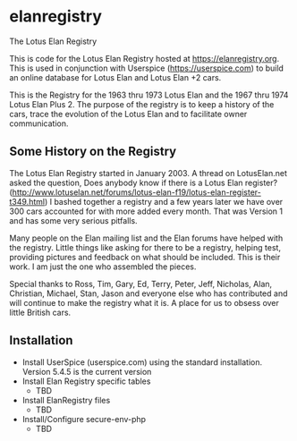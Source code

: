 # elanregistry
The Lotus Elan Registry

This is code for the Lotus Elan Registry  hosted at https://elanregistry.org.  This is used in conjunction with Userspice (https://userspice.com) to build an online database for Lotus Elan and Lotus Elan +2 cars.

This is the Registry for the 1963 thru 1973 Lotus Elan and the 1967 thru 1974 Lotus Elan Plus 2. The purpose of the registry is to keep a history of the cars, trace the evolution of the Lotus Elan and to facilitate owner communication.

Some History on the Registry
-----------------------------
The Lotus Elan Registry started in January 2003. A thread on LotusElan.net asked the question, Does anybody know if there is a Lotus Elan register? (http://www.lotuselan.net/forums/lotus-elan-f19/lotus-elan-register-t349.html) I bashed together a registry and a few years later we have over 300 cars accounted for with more added every month.  That was Version 1 and has some very serious pitfalls.  


Many people on the Elan mailing list and the Elan forums have helped with the registry. Little things like asking for there to be a registry, helping test, providing pictures and feedback on what should be included. This is their work. I am just the one who assembled the pieces.

Special thanks to Ross, Tim, Gary, Ed, Terry, Peter, Jeff, Nicholas, Alan, Christian, Michael, Stan, Jason and everyone else who has contributed and will continue to make the registry what it is. A place for us to obsess over little British cars.

Installation
----------------------------
- Install UserSpice (userspice.com) using the standard installation.  Version 5.4.5 is the current version
- Install Elan Registry specific tables
    - TBD
- Install ElanRegistry files
    - TBD
- Install/Configure secure-env-php
    - TBD
